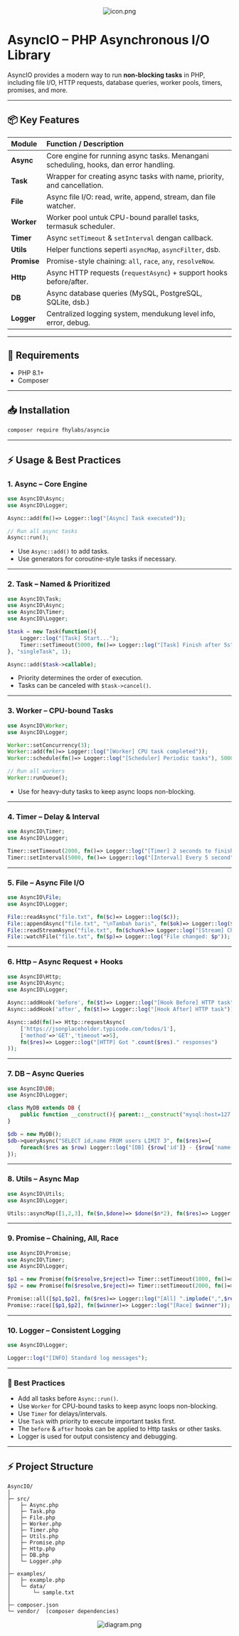 <div align="center">
  <img src="./examples/icon.png" alt="icon.png" />
</div>

# AsyncIO – PHP Asynchronous I/O Library

AsyncIO provides a modern way to run **non-blocking tasks** in PHP, including file I/O, HTTP requests, database queries, worker pools, timers, promises, and more.

---

## 📦 Key Features

| Module      | Function / Description                                                                 |
| :---------- | :------------------------------------------------------------------------------------ |
| **Async**   | Core engine for running async tasks. Menangani scheduling, hooks, dan error handling. |
| **Task**    | Wrapper for creating async tasks with name, priority, and cancellation.              |
| **File**    | Async file I/O: read, write, append, stream, dan file watcher.                        |
| **Worker**  | Worker pool untuk CPU-bound parallel tasks, termasuk scheduler.                       |
| **Timer**   | Async `setTimeout` & `setInterval` dengan callback.                                    |
| **Utils**   | Helper functions seperti `asyncMap`, `asyncFilter`, dsb.                               |
| **Promise** | Promise-style chaining: `all`, `race`, `any`, `resolveNow`.                            |
| **Http**    | Async HTTP requests (`requestAsync`) + support hooks before/after.                     |
| **DB**      | Async database queries (MySQL, PostgreSQL, SQLite, dsb.)                               |
| **Logger**  | Centralized logging system, mendukung level info, error, debug.                        |

---

## 🚀 Requirements

- PHP 8.1+
- Composer

---

## 📥 Installation

```bash
composer require fhylabs/asyncio
````

---

## ⚡ Usage & Best Practices

### 1. Async – Core Engine

```php
use AsyncIO\Async;
use AsyncIO\Logger;

Async::add(fn()=> Logger::log("[Async] Task executed"));

// Run all async tasks
Async::run();
```

* Use `Async::add()` to add tasks.
* Use generators for coroutine-style tasks if necessary.

---

### 2. Task – Named & Prioritized

```php
use AsyncIO\Task;
use AsyncIO\Async;
use AsyncIO\Timer;
use AsyncIO\Logger;

$task = new Task(function(){
    Logger::log("[Task] Start...");
    Timer::setTimeout(5000, fn()=> Logger::log("[Task] Finish after 5s"));
}, "singleTask", 1);

Async::add($task->callable);
```

* Priority determines the order of execution.
* Tasks can be canceled with `$task->cancel()`.

---

### 3. Worker – CPU-bound Tasks

```php
use AsyncIO\Worker;
use AsyncIO\Logger;

Worker::setConcurrency(3);
Worker::add(fn()=> Logger::log("[Worker] CPU task completed"));
Worker::schedule(fn()=> Logger::log("[Scheduler] Periodic tasks"), 5000);

// Run all workers
Worker::runQueue();
```

* Use for heavy-duty tasks to keep async loops non-blocking.

---

### 4. Timer – Delay & Interval

```php
use AsyncIO\Timer;
use AsyncIO\Logger;

Timer::setTimeout(2000, fn()=> Logger::log("[Timer] 2 seconds to finish"));
Timer::setInterval(5000, fn()=> Logger::log("[Interval] Every 5 second"));
```

---

### 5. File – Async File I/O

```php
use AsyncIO\File;
use AsyncIO\Logger;

File::readAsync("file.txt", fn($c)=> Logger::log($c));
File::appendAsync("file.txt", "\nTambah baris", fn($ok)=> Logger::log($ok ? "Append OK" : "Failed"));
File::readStreamAsync("file.txt", fn($chunk)=> Logger::log("[Stream] Chunk size: ".strlen($chunk)));
File::watchFile("file.txt", fn($p)=> Logger::log("File changed: $p"));
```

---

### 6. Http – Async Request + Hooks

```php
use AsyncIO\Http;
use AsyncIO\Async;
use AsyncIO\Logger;

Async::addHook('before', fn($t)=> Logger::log("[Hook Before] HTTP task"));
Async::addHook('after', fn($t)=> Logger::log("[Hook After] HTTP task"));

Async::add(fn()=> Http::requestAsync(
    ['https://jsonplaceholder.typicode.com/todos/1'],
    ['method'=>'GET','timeout'=>5],
    fn($res)=> Logger::log("[HTTP] Got ".count($res)." responses")
));
```

---

### 7. DB – Async Queries

```php
use AsyncIO\DB;
use AsyncIO\Logger;

class MyDB extends DB {
    public function __construct(){ parent::__construct("mysql:host=127.0.0.1;dbname=demo","root",""); }
}

$db = new MyDB();
$db->queryAsync("SELECT id,name FROM users LIMIT 3", fn($res)=>{
    foreach($res as $row) Logger::log("[DB] {$row['id']} - {$row['name']}");
});
```

---

### 8. Utils – Async Map

```php
use AsyncIO\Utils;
use AsyncIO\Logger;

Utils::asyncMap([1,2,3], fn($n,$done)=> $done($n*2), fn($res)=> Logger::log("[Utils] Doubled: ".implode(",",$res)));
```

---

### 9. Promise – Chaining, All, Race

```php
use AsyncIO\Promise;
use AsyncIO\Timer;
use AsyncIO\Logger;

$p1 = new Promise(fn($resolve,$reject)=> Timer::setTimeout(1000, fn()=> $resolve("1")));
$p2 = new Promise(fn($resolve,$reject)=> Timer::setTimeout(2000, fn()=> $resolve("2")));

Promise::all([$p1,$p2], fn($res)=> Logger::log("[All] ".implode(",",$res)));
Promise::race([$p1,$p2], fn($winner)=> Logger::log("[Race] $winner"));
```

---

### 10. Logger – Consistent Logging

```php
use AsyncIO\Logger;

Logger::log("[INFO] Standard log messages");
```

---

### 🔹 Best Practices

* Add all tasks before `Async::run()`.
* Use `Worker` for CPU-bound tasks to keep async loops non-blocking.
* Use `Timer` for delays/intervals.
* Use `Task` with priority to execute important tasks first.
* The `before` & `after` hooks can be applied to Http tasks or other tasks.
* Logger is used for output consistency and debugging.

---

## ⚡ Project Structure

```
AsyncIO/
│
├─ src/
│   ├─ Async.php
│   ├─ Task.php
│   ├─ File.php
│   ├─ Worker.php
│   ├─ Timer.php
│   ├─ Utils.php
│   ├─ Promise.php
│   ├─ Http.php
│   ├─ DB.php
│   └─ Logger.php
│
├─ examples/
│   ├─ example.php
│   └─ data/
│       └─ sample.txt
│
├─ composer.json
└─ vendor/  (composer dependencies)
```

<div align="center">
  <img src="./examples/diagram.png" alt="diagram.png" />
</div>
